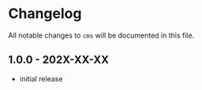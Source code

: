 # Changelog

All notable changes to `cms` will be documented in this file.

## 1.0.0 - 202X-XX-XX

- initial release
